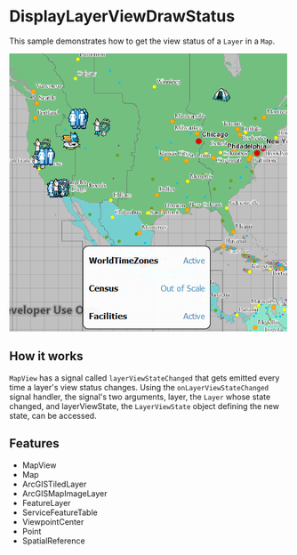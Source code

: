 # DisplayLayerViewDrawStatus

This sample demonstrates how to get the view status of a `Layer` in a `Map`.

![](screenshot.png)

## How it works
`MapView` has a signal called `layerViewStateChanged` that gets emitted every time a layer's view status changes. Using the `onLayerViewStateChanged` signal handler, the signal's two arguments, layer, the `Layer` whose state changed, and layerViewState, the `LayerViewState` object defining the new state, can be accessed.

## Features
- MapView
- Map
- ArcGISTiledLayer
- ArcGISMapImageLayer
- FeatureLayer
- ServiceFeatureTable
- ViewpointCenter
- Point
- SpatialReference

